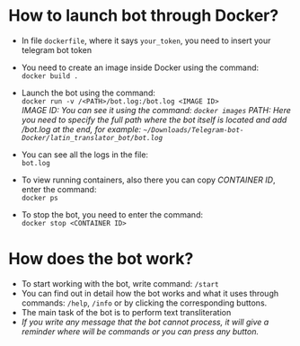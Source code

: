 # How to launch bot through Docker?
- In file `dockerfile`, where it says `your_token`, you need to insert your telegram bot token

- You need to create an image inside Docker using the command: \
`docker build .`

- Launch the bot using the command: \
`docker run -v /<PATH>/bot.log:/bot.log <IMAGE ID>` \
*IMAGE ID: You can see it using the command: `docker images`*
*PATH: Here you need to specify the full path where the bot itself is located and add /bot.log at the end, for example: `~/Downloads/Telegram-bot-Docker/latin_translator_bot/bot.log`*

- You can see all the logs in the file: \
`bot.log`

- To view running containers, also there you can copy *CONTAINER ID*, enter the command: \
`docker ps`

- To stop the bot, you need to enter the command: \
`docker stop <CONTAINER ID>`

# How does the bot work?
- To start working with the bot, write command: `/start`
- You can find out in detail how the bot works and what it uses through commands: `/help`, `/info` or by clicking the corresponding buttons.
- The main task of the bot is to perform text transliteration
- *If you write any message that the bot cannot process, it will give a reminder where will be commands or you can press any button.*
